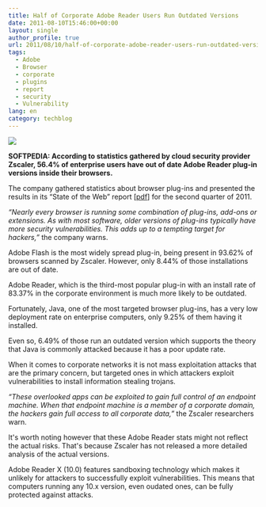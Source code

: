 ```yaml
---
title: Half of Corporate Adobe Reader Users Run Outdated Versions
date: 2011-08-10T15:46:00+00:00
layout: single
author_profile: true
url: 2011/08/10/half-of-corporate-adobe-reader-users-run-outdated-versions/
tags:
  - Adobe
  - Browser
  - corporate
  - plugins
  - report
  - security
  - Vulnerability
lang: en
category: techblog
---
```

[![](http://1.bp.blogspot.com/-CmBg18qppFU/TkKgXkC7lFI/AAAAAAAAD9M/US5IVY4rzNY/s200/Half-of-Corporate-Adobe-Reader-Users-Run-Outdated-Versions-2.jpg)](http://1.bp.blogspot.com/-CmBg18qppFU/TkKgXkC7lFI/AAAAAAAAD9M/US5IVY4rzNY/s1600/Half-of-Corporate-Adobe-Reader-Users-Run-Outdated-Versions-2.jpg)

**SOFTPEDIA: According to statistics gathered by cloud security provider Zscaler, 56.4% of enterprise users have out of date Adobe Reader plug-in versions inside their browsers.**

The company gathered statistics about browser plug-ins and presented the results in its “State of the Web” report \[[pdf](http://www.zscaler.com/pdf/Zscaler-Labs-State-of-the-Web-2011Q2.pdf)\] for the second quarter of 2011.

_“Nearly every browser is running some combination of plug-ins, add-ons or extensions. As with most software, older versions of plug-ins typically have more security vulnerabilities. This adds up to a tempting target for hackers,”_ the company warns.

Adobe Flash is the most widely spread plug-in, being present in 93.62% of browsers scanned by Zscaler. However, only 8.44% of those installations are out of date.

Adobe Reader, which is the third-most popular plug-in with an install rate of 83.37% in the corporate environment is much more likely to be outdated.

Fortunately, Java, one of the most targeted browser plug-ins, has a very low deployment rate on enterprise computers, only 9.25% of them having it installed.

Even so, 6.49% of those run an outdated version which supports the theory that Java is commonly attacked because it has a poor update rate.

When it comes to corporate networks it is not mass exploitation attacks that are the primary concern, but targeted ones in which attackers exploit vulnerabilities to install information stealing trojans.

_“These overlooked apps can be exploited to gain full control of an endpoint machine. When that endpoint machine is a member of a corporate domain, the hackers gain full access to all corporate data,”_ the Zscaler researchers warn.

It's worth noting however that these Adobe Reader stats might not reflect the actual risks. That's because Zscaler has not released a more detailed analysis of the actual versions.

Adobe Reader X (10.0) features sandboxing technology which makes it unlikely for attackers to successfully exploit vulnerabilities. This means that computers running any 10.x version, even oudated ones, can be fully protected against attacks.